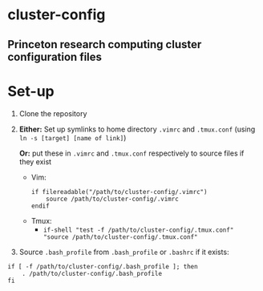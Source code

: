 # cluster-config
## Princeton research computing cluster configuration files

# Set-up
1. Clone the repository
2. **Either:** Set up symlinks to home directory `.vimrc` and `.tmux.conf` (using `ln -s [target] [name of link]`)

   **Or:** put these in `.vimrc` and `.tmux.conf` respectively to source files if they exist
    * Vim:
        ```
        if filereadable("/path/to/cluster-config/.vimrc")
            source /path/to/cluster-config/.vimrc
        endif
        ```
    * Tmux: 
        * `if-shell "test -f /path/to/cluster-config/.tmux.conf" "source /path/to/cluster-config/.tmux.conf"`
3. Source `.bash_profile` from `.bash_profile` or `.bashrc` if it exists:
```
if [ -f /path/to/cluster-config/.bash_profile ]; then
    . /path/to/cluster-config/.bash_profile
fi
```
